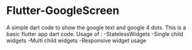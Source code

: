 # Flutter-GoogleScreen
A simple dart code to show the google text and google 4 dots.
This is a basic flutter app dart code.
Usage of :
-StatelessWidgets
-Single child widgets
-Multi child widgets
-Responsive widget usage
